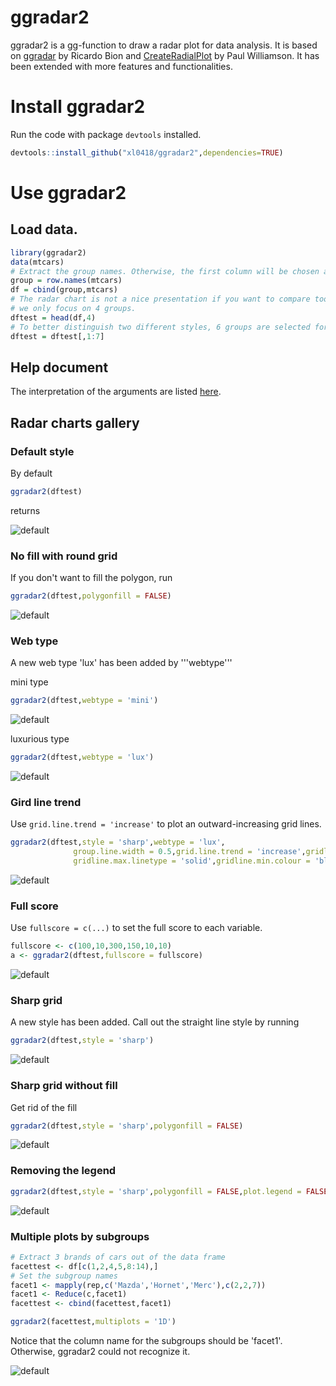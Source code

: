 # ggradar2
ggradar2 is a gg-function to draw a radar plot for data analysis. It is based on [ggradar](https://github.com/ricardo-bion/ggradar) by Ricardo Bion and [CreateRadialPlot](http://rstudio-pubs-static.s3.amazonaws.com/5795_e6e6411731bb4f1b9cc7eb49499c2082.html) by Paul Williamson. It has been extended with more features and functionalities. 

# Install ggradar2
Run the code with package `devtools` installed.

```R
devtools::install_github("xl0418/ggradar2",dependencies=TRUE)
```

# Use ggradar2
## Load data.

```R
library(ggradar2)
data(mtcars)
# Extract the group names. Otherwise, the first column will be chosen as the group names.
group = row.names(mtcars)
df = cbind(group,mtcars)
# The radar chart is not a nice presentation if you want to compare too many groups. Thus here 
# we only focus on 4 groups.
dftest = head(df,4)
# To better distinguish two different styles, 6 groups are selected for illustration.
dftest = dftest[,1:7]
```

## Help document
The interpretation of the arguments are listed [here](https://xl0418.github.io/2018/12/07/2018-12-07-ggradar2helpdocument/).


## Radar charts gallery
### Default style
By default

```R
ggradar2(dftest)
```

returns 

![default](https://github.com/xl0418/ggradar2gallery/blob/master/README_figures/roundfill.png)

### No fill with round grid
If you don't want to fill the polygon, run

```R
ggradar2(dftest,polygonfill = FALSE)
```

![default](https://github.com/xl0418/ggradar2gallery/blob/master/README_figures/roundnofill.png)

### Web type
A new web type 'lux' has been added by '''webtype'''

mini type

```R
ggradar2(dftest,webtype = 'mini')
```

![default](https://github.com/xl0418/ggradar2gallery/blob/master/README_figures/mini.png)

luxurious type

```R
ggradar2(dftest,webtype = 'lux')
```

![default](https://github.com/xl0418/ggradar2gallery/blob/master/README_figures/lux.png)


### Gird line trend
Use `grid.line.trend = 'increase'` to plot an outward-increasing grid lines.

```R
ggradar2(dftest,style = 'sharp',webtype = 'lux',
              group.line.width = 0.5,grid.line.trend = 'increase',gridline.min.linetype = 'solid',
              gridline.max.linetype = 'solid',gridline.min.colour = 'black',gridline.max.colour='black')
```

![default](https://github.com/xl0418/ggradar2gallery/blob/master/README_figures/trend.png)


### Full score
Use `fullscore = c(...)` to set the full score to each variable.

```R
fullscore <- c(100,10,300,150,10,10)
a <- ggradar2(dftest,fullscore = fullscore)
```

![default](https://github.com/xl0418/ggradar2gallery/blob/master/README_figures/fullscore.png)




### Sharp grid
A new style has been added. Call out the straight line style by running 

```R
ggradar2(dftest,style = 'sharp')
```

![default](https://github.com/xl0418/ggradar2gallery/blob/master/README_figures/straightfill.png)

### Sharp grid without fill
Get rid of the fill

```R
ggradar2(dftest,style = 'sharp',polygonfill = FALSE)
```

![default](https://github.com/xl0418/ggradar2gallery/blob/master/README_figures/straightnofill.png)

### Removing the legend 

```R
ggradar2(dftest,style = 'sharp',polygonfill = FALSE,plot.legend = FALSE)
```

![default](https://github.com/xl0418/ggradar2gallery/blob/master/README_figures/nolegend.png)

### Multiple plots by subgroups

```R
# Extract 3 brands of cars out of the data frame
facettest <- df[c(1,2,4,5,8:14),]
# Set the subgroup names
facet1 <- mapply(rep,c('Mazda','Hornet','Merc'),c(2,2,7))
facet1 <- Reduce(c,facet1)
facettest <- cbind(facettest,facet1)

ggradar2(facettest,multiplots = '1D')
```
Notice that the column name for the subgroups should be 'facet1'. Otherwise, ggradar2 could not recognize it.

![default](https://github.com/xl0418/ggradar2gallery/blob/master/README_figures/multipleplotsbig.png)

